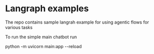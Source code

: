 # Langraph examples
 The repo contains sample langrah example for using agentic flows for various tasks

 To run the simple main chatbot run

 python -m uvicorn main:app --reload
